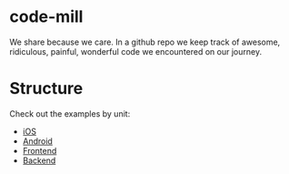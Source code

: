 # code-mill
We share because we care. In a github repo we keep track of awesome, ridiculous, painful, wonderful code we encountered on our journey.

# Structure
Check out the examples by unit:
* [iOS](./iOS/iOS.md)
* [Android](./Android/Android.md)
* [Frontend](./Frontend/Frontend.md)
* [Backend](./Backend/Frontend.md)
